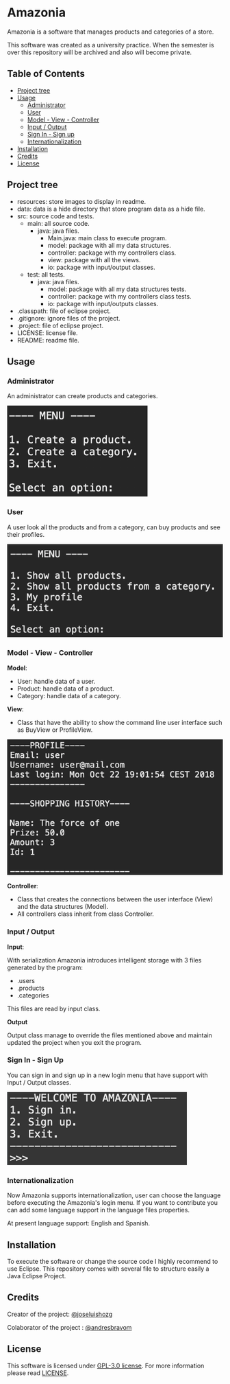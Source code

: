 # Amazonia

Amazonia is a software that manages products and categories of a store.

This software was created as a university practice. When the semester is over this repository will be archived and also will become private.

## Table of Contents

- [Project tree](#project-tree)
- [Usage](#usage)
  - [Administrator](#administrator)
  - [User](#user)
  - [Model - View - Controller](#model-view-controller)
  - [Input / Output](#input-output)
  - [Sign In - Sign up](#sign-in-sign-up)
  - [Internationalization](#internationalization)
- [Installation](#installation)
- [Credits](#credits)
- [License](#license)

## Project tree

- resources: store images to display in readme.
- data: data is a hide directory that store program data as a hide file.
- src: source code and tests.
  - main: all source code.
    - java: java files.
      - Main.java: main class to execute program.
      - model: package with all my data structures.
      - controller: package with my controllers class.
      - view: package with all the views.
      - io: package with input/output classes.
  - test: all tests.
    - java: java files.
      - model: package with all my data structures tests.
      - controller: package with my controllers class tests.
      - io: package with input/outputs classes.
- .classpath: file of eclipse project.
- .gitignore: ignore files of the project.
- .project: file  of eclipse project.
- LICENSE: license file.
- README: readme file.

## Usage

### Administrator

An administrator can create products and categories.

![admin menu](./.resources/admin.png)

### User

A user look all the products and from a category, can buy products and see their profiles.

![user menu](./.resources/user.png)

### Model - View - Controller

**Model**:

- User: handle data of a user.
- Product: handle data of a product.
- Category: handle data of a category.

**View**:

- Class that have the ability to show the command line user interface such as BuyView or ProfileView.

![Profile view](./.resources/profile.png)

**Controller**:

- Class that creates the connections between the user interface (View) and the data structures (Model).
- All controllers class inherit from class Controller.

### Input / Output

**Input**:

With serialization Amazonia introduces intelligent storage with 3 files generated by the program:

- .users
- .products
- .categories

This files are read by input class.

**Output**

Output class manage to override the files mentioned above and maintain updated the project when you exit the program.


### Sign In - Sign Up

You can sign in and sign up in a new login menu that have support with Input / Output classes. 

![login](./.resources/login.png) 

### Internationalization

Now Amazonia supports internationalization, user can choose the language before executing the Amazonia's login menu. If you want to contribute you can add some language support in the language files properties.

At present language support: English and Spanish.

## Installation

To execute the software or change the source code I highly recommend to use Eclipse. This repository comes with several file to structure easily a Java Eclipse Project.

## Credits

Creator of the project: [@joseluishozg](https://github.com/joseluishozg)

Colaborator of the project : [@andresbravom](https://github.com/andresbravom)

## License

This software is licensed under [GPL-3.0 license](https://www.gnu.org/licenses/quick-guide-gplv3). For more information please read [LICENSE](./LICENSE).
